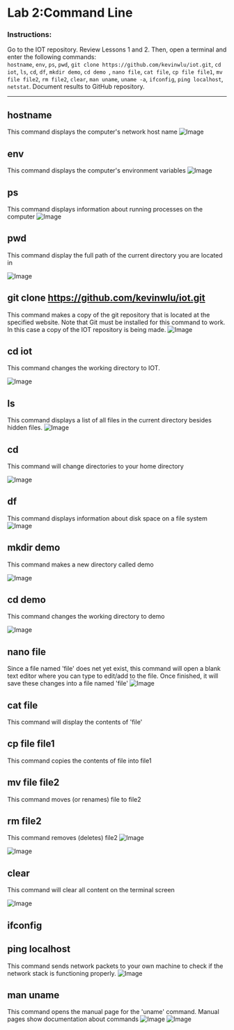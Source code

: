 # Lab 2:Command Line
### Instructions:
Go to the IOT repository. Review Lessons 1 and 2. Then, open a terminal and enter the following commands:</br>
`hostname`, 
`env`, 
`ps`, 
`pwd`, 
`git clone https://github.com/kevinwlu/iot.git`, 
`cd iot`, 
`ls`, 
`cd`, 
`df`, 
`mkdir demo`, 
`cd demo `, 
`nano file`, 
`cat file`, 
`cp file file1`, 
`mv file file2`, 
`rm file2`, 
`clear`, 
`man uname`, 
`uname -a`, 
`ifconfig`, 
`ping localhost`, 
`netstat`. 
Document results to GitHub repository.

---
## hostname
This command displays the computer's network host name
![Image](https://github.com/user-attachments/assets/d777f1d1-3a33-4e86-803e-8a1e75cba3b4)

## env
This command displays the computer's environment variables
![Image](https://github.com/user-attachments/assets/f84adf1c-85d5-4749-8512-502d95b512b6)

## ps
This command displays information about running processes on the computer
![Image](https://github.com/user-attachments/assets/bb90b61f-6da9-46f0-9f17-ba12e68c3020)

## pwd
This command display the full path of the current directory you are located in

![Image](https://github.com/user-attachments/assets/1fa2e96f-39ed-40e8-bc5a-a8a2a5ebc086)

## git clone https://github.com/kevinwlu/iot.git
This command makes a copy of the git repository that is located at the specified website. Note that Git must be installed for this command to work. 
In this case a copy of the IOT repository is being made.
![Image](https://github.com/user-attachments/assets/87838ae4-ca98-48e5-85e2-0f76a1d01d12)

## cd iot
This command changes the working directory to IOT. 

![Image](https://github.com/user-attachments/assets/1a767092-3f18-4306-903b-3731c53073b3)

## ls
This command displays a list of all files in the current directory besides hidden files. 
![Image](https://github.com/user-attachments/assets/57c24745-ece3-4342-91be-420c9a7cd558)

## cd
This command will change directories to your home directory 

![Image](https://github.com/user-attachments/assets/ea29c308-426d-403f-9e36-e1fcad1297c8)

## df
This command displays information about disk space on a file system
![Image](https://github.com/user-attachments/assets/14732598-95f4-4e3e-b587-c0c7272afec3)

## mkdir demo
This command makes a new directory called demo

![Image](https://github.com/user-attachments/assets/b6a107d3-fca4-4e22-a438-8efe1c953db4)

## cd demo
This command changes the working directory to demo

![Image](https://github.com/user-attachments/assets/ff65a451-cc5f-4dff-b59c-9f85e7a4cea3)

## nano file
Since a file named 'file' does net yet exist, this command will open a blank text editor where you can type to edit/add to the file. Once finished, it will save these changes into a file named 'file'
![Image](https://github.com/user-attachments/assets/3a8e566d-1ab6-47ab-9b72-dddbb214412a)

## cat file
This command will display the contents of 'file'
## cp file file1
This command copies the contents of file into file1
## mv file file2
This command moves (or renames) file to file2
## rm file2
This command removes (deletes) file2
![Image](https://github.com/user-attachments/assets/af1190c7-96a1-4592-b83c-773aa9728e85)


![Image](https://github.com/user-attachments/assets/05c3566b-d2d6-4400-9dd1-f74f4995ea7e)

## clear
This command will clear all content on the terminal screen

![Image](https://github.com/user-attachments/assets/327024ef-3a16-4e75-86fb-0d235e3a1114)

## ifconfig
## ping localhost
This command sends network packets to your own machine to check if the network stack is functioning properly.
![Image](https://github.com/user-attachments/assets/c4095311-6ec3-4bb7-89eb-e87d4f053d29)

## man uname
This command opens the manual page for the 'uname' command. Manual pages show documentation about commands
![Image](https://github.com/user-attachments/assets/0baf8497-e6a8-4c61-8e62-ad478678a53a)
![Image](https://github.com/user-attachments/assets/64c18179-2a10-4af9-8f8f-0c6274d7de08)
